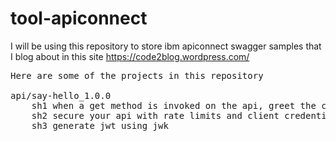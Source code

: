 # tool-apiconnect
I will be using this repository to store ibm apiconnect swagger samples that I blog about in this site https://code2blog.wordpress.com/

<pre>
Here are some of the projects in this repository

api/say-hello_1.0.0
	sh1 when a get method is invoked on the api, greet the client with hello 
	sh2 secure your api with rate limits and client credentials
	sh3 generate jwt using jwk
	
</pre>
